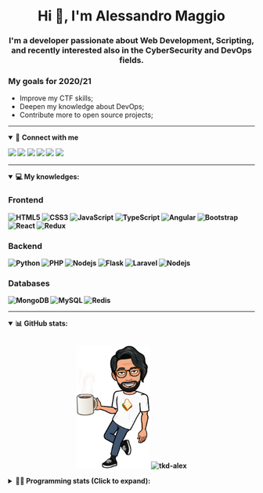<h1 align="center">Hi 👋, I'm Alessandro Maggio</h1>
<h3 align="center">I'm a developer passionate about Web Development, Scripting, and recently interested also in the CyberSecurity and DevOps fields.</h3>

### My goals for 2020/21
- Improve my CTF skills;
- Deepen my knowledge about DevOps;
- Contribute more to open source projects;

____

<details open>
<summary>🤝 <b>Connect with me<b></summary>

<p align = "center">

[<img src="https://img.shields.io/badge/twitter-1DA1F2.svg?&style=for-the-badge&logo=twitter&logoColor=white" />](https://twitter.com/TkdAxel)
[<img src ="https://img.shields.io/badge/portfolio-web-%23.svg?&style=for-the-badge&logo=&logoColor=white%22">](https://alessandromaggio.it/)
[<img src ="https://img.shields.io/badge/Telegram-1ca0f1.svg?&style=for-the-badge&logo=Telegram&logoColor=white%22&link=https://t.me/TkdAlex">](https://t.me/TkdAlex/)
[<img src="https://img.shields.io/badge/gmail-c14438.svg?&style=for-the-badge&logo=Gmail&logoColor=white&link=mailto:alex.tkd.alex@gmail.com"/>](mailto:alex.tkd.alex@gmail.com)
[<img src="https://img.shields.io/badge/linkedin-0077B5.svg?&style=for-the-badge&logo=linkedin&logoColor=white" />](https://www.linkedin.com/in/aalessandromaggio/)
[<img src = "https://img.shields.io/badge/instagram-E4405F.svg?&style=for-the-badge&logo=instagram&logoColor=white">](https://www.instagram.com/tkd_alex/)
<!--- [![Visits Badge](https://badges.pufler.dev/visits/tkd-alex/tkd-alex?style=for-the-badge&color=blue)](https://github.com/tkd-alex/tkd-alex) -->

</p>

</details>

---

<details open>
<summary>💻 <b>My knowledges</b>: </summary>

### Frontend
![HTML5](https://img.shields.io/badge/-HTML5-E34F26.svg?style=for-the-badge&logo=html5&logoColor=ffffff)
![CSS3](https://img.shields.io/badge/-CSS3-1572B6.svg?style=for-the-badge&logo=css3)
![JavaScript](https://img.shields.io/badge/-JavaScript-282C34?style=for-the-badge&logo=javascript)
![TypeScript](https://img.shields.io/badge/-TypeScript-007ACC?style=for-the-badge&logo=typescript)
![Angular](https://img.shields.io/badge/-Angular-DD0031?style=for-the-badge&logo=angular)
![Bootstrap](https://img.shields.io/badge/-Bootstrap-563D7C.svg?style=for-the-badge&logo=bootstrap)
![React](https://img.shields.io/badge/-React-282C34.svg?style=for-the-badge&logo=react&logoColor=ffffff)
![Redux](https://img.shields.io/badge/-Redux-764ABC.svg?style=for-the-badge&logo=redux)

### Backend
![Python](https://img.shields.io/badge/-Python-3776AB.svg?style=for-the-badge&logo=Python&logoColor=ffffff)
![PHP](https://img.shields.io/badge/-PHP-777BB4.svg?style=for-the-badge&logo=PHP&logoColor=ffffff)
![Nodejs](https://img.shields.io/badge/-Bash-4EAA25.svg?style=for-the-badge&logo=gnu-bash&logoColor=ffffff)
![Flask](https://img.shields.io/badge/-Flask-282C34.svg?style=for-the-badge&logo=flask)
![Laravel](https://img.shields.io/badge/-Laravel-FF2D20.svg?style=for-the-badge&logo=laravel&logoColor=ffffff)
![Nodejs](https://img.shields.io/badge/-Nodejs-339933.svg?style=for-the-badge&logo=Node.js&logoColor=ffffff)

### Databases
![MongoDB](https://img.shields.io/badge/-MongoDB-47A248?style=for-the-badge&logo=mongodb&logoColor=ffffff)
![MySQL](https://img.shields.io/badge/-MySQL-4479A1?style=for-the-badge&logo=mysql&logoColor=ffffff)
![Redis](https://img.shields.io/badge/-Redis-DC382D?style=for-the-badge&logo=Redis&logoColor=ffffff)

</details>

---

<details open>
 <summary>📊 <b>GitHub stats</b>: </summary>

<br>

<p align = "center">
    <img src="https://raw.githubusercontent.com/Tkd-Alex/tkd-alex/master/images/321517cd-ff68-41a7-b0d1-e765680568a7-8b6448d9-c944-4146-b633-adbdd25cb471-v1.png" height="250" />
    <img src="https://github-readme-stats.vercel.app/api?username=tkd-alex&show_icons=true&count_private=true&hide_border=true&line_height=25" alt="tkd-alex">
</p>

</design>

<details>
 <summary>👨‍💻 <b>Programming stats (Click to expand)</b>: </summary>
 
<!--START_SECTION:waka-->
**I'm an Early 🐤** 

```text
🌞 Morning    408 commits    █████░░░░░░░░░░░░░░░░░░░░   22.95% 
🌆 Daytime    736 commits    ██████████░░░░░░░░░░░░░░░   41.39% 
🌃 Evening    590 commits    ████████░░░░░░░░░░░░░░░░░   33.18% 
🌙 Night      44 commits     ░░░░░░░░░░░░░░░░░░░░░░░░░   2.47%

```
📅 **I'm Most Productive on Wednesday** 

```text
Monday       276 commits    ████░░░░░░░░░░░░░░░░░░░░░   15.52% 
Tuesday      282 commits    ████░░░░░░░░░░░░░░░░░░░░░   15.86% 
Wednesday    329 commits    ████░░░░░░░░░░░░░░░░░░░░░   18.5% 
Thursday     292 commits    ████░░░░░░░░░░░░░░░░░░░░░   16.42% 
Friday       258 commits    ███░░░░░░░░░░░░░░░░░░░░░░   14.51% 
Saturday     173 commits    ██░░░░░░░░░░░░░░░░░░░░░░░   9.73% 
Sunday       168 commits    ██░░░░░░░░░░░░░░░░░░░░░░░   9.45%

```


📊 **This Week I Spent My Time On** 

```text
⌚︎ Time Zone: Europe/Rome

💬 Programming Languages: 
JavaScript               8 hrs 2 mins        █████████████████░░░░░░░░   67.73% 
TypeScript               1 hr 39 mins        ███░░░░░░░░░░░░░░░░░░░░░░   13.98% 
HTML                     45 mins             █░░░░░░░░░░░░░░░░░░░░░░░░   6.35% 
PHP                      16 mins             ░░░░░░░░░░░░░░░░░░░░░░░░░   2.36% 
XML                      14 mins             ░░░░░░░░░░░░░░░░░░░░░░░░░   2.06%

🔥 Editors: 
VS Code                  11 hrs 31 mins      ████████████████████████░   97.03% 
Sublime Text             21 mins             ░░░░░░░░░░░░░░░░░░░░░░░░░   2.97%

🐱‍💻 Projects: 
secret-project-ytm       7 hrs 47 mins       ████████████████░░░░░░░░░   65.55% 
Dentist-Waiting-Room     2 hrs 4 mins        ████░░░░░░░░░░░░░░░░░░░░░   17.47% 
myStore                  1 hr 26 mins        ███░░░░░░░░░░░░░░░░░░░░░░   12.08% 
Unknown Project          24 mins             ░░░░░░░░░░░░░░░░░░░░░░░░░   3.44% 
PandaScripts-Chrome-Exten9 mins              ░░░░░░░░░░░░░░░░░░░░░░░░░   1.28%

💻 Operating System: 
Linux                    11 hrs 53 mins      █████████████████████████   100.0%

```

**I Mostly Code in Python** 

```text
Python                   31 repos            ██████████░░░░░░░░░░░░░░░   41.89% 
JavaScript               12 repos            ████░░░░░░░░░░░░░░░░░░░░░   16.22% 
PHP                      5 repos             █░░░░░░░░░░░░░░░░░░░░░░░░   6.76% 
CSS                      5 repos             █░░░░░░░░░░░░░░░░░░░░░░░░   6.76% 
HTML                     5 repos             █░░░░░░░░░░░░░░░░░░░░░░░░   6.76%

```



 Last Updated on 16/07/2021
<!--END_SECTION:waka-->

</details>
